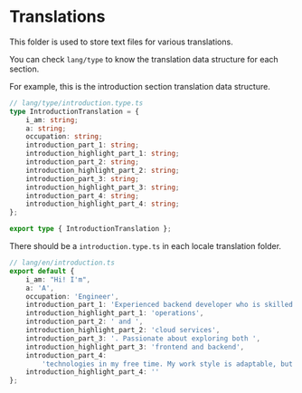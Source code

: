 # Translations

This folder is used to store text files for various translations.

You can check `lang/type` to know the translation data structure for each section.

For example, this is the introduction section translation data structure.

```typescript
// lang/type/introduction.type.ts
type IntroductionTranslation = {
	i_am: string;
	a: string;
	occupation: string;
	introduction_part_1: string;
	introduction_highlight_part_1: string;
	introduction_part_2: string;
	introduction_highlight_part_2: string;
	introduction_part_3: string;
	introduction_highlight_part_3: string;
	introduction_part_4: string;
	introduction_highlight_part_4: string;
};

export type { IntroductionTranslation };
```

There should be a `introduction.type.ts` in each locale translation folder.

```typescript
// lang/en/introduction.ts
export default {
	i_am: "Hi! I'm",
	a: 'A',
	occupation: 'Engineer',
	introduction_part_1: 'Experienced backend developer who is skilled in ',
	introduction_highlight_part_1: 'operations',
	introduction_part_2: ' and ',
	introduction_highlight_part_2: 'cloud services',
	introduction_part_3: '. Passionate about exploring both ',
	introduction_highlight_part_3: 'frontend and backend',
	introduction_part_4:
		'technologies in my free time. My work style is adaptable, but I strive for precision and rigor.',
	introduction_highlight_part_4: ''
};
```

